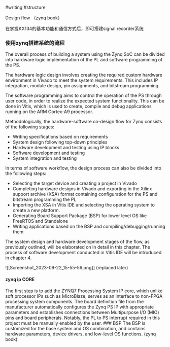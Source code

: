 #writing #structure

Design flow （zynq book） 

在掌握KX134的基本功能和通信方式后，即可搭建signal recorder系统

### 使用zynq搭建系统的流程 

The overall process of building a system using the Zynq SoC can be divided into hardware logic implementation of the PL and software programming of the PS. 

The hardware logic design involves creating the required custom hardware environment in Vivado to meet the system requirements. This includes IP integration, module design, pin assignments, and bitstream programming. 

The software programming aims to control the operation of the PS through user code, in order to realize the expected system functionality. This can be done in Vitis, which is used to create, compile and debug applications running on the ARM Cortex-A9 processor. 

Methodologically, the hardware-software co-design flow for Zynq consists of the following stages: 
- Writing specifications based on requirements 
- System design following top-down principles 
- Hardware development and testing using IP blocks 
- Software development and testing 
- System integration and testing 
 
In terms of software workflow, the design process can also be divided into the following steps:
- Selecting the target device and creating a project in Vivado
- Completing hardware designs in Vivado and exporting in the Xilinx support archive (XSA) format containing configuration for the PS and bitstream programming the PL
- Importing the XSA in Vitis IDE and selecting the operating system to create a new platform.
- Generating Board Support Package (BSP) for lower level OS like FreeRTOS and Standalone
- Writing applications based on the BSP and compiling/debugging/running them

The system design and hardware development stages of the flow, as previously outlined, will be elaborated on in detail in this chapter. The process of software development conducted in Vitis IDE will be introduced in chapter 4.



![[Screenshot_2023-09-22_15-55-56.png]] (replaced later)
#### zynq ip CORE 
 
 The first step is to add the ZYNQ7 Processing System IP core, which unlike soft processor IPs such as MicroBlaze, serves as an interface to non-FPGA processing system components. The board definition file from the manufacturer automatically configures the Zynq PS IP with appropriate parameters and establishes connections between Multipurpose I/O (MIO) pins and board peripherals. Notably, the PL to PS interrupt required in this project must be manually enabled by the user. ### BSP The BSP is customized for the base system and OS combination, and contains hardware parameters, device drivers, and low-level OS functions. (zynq book)
